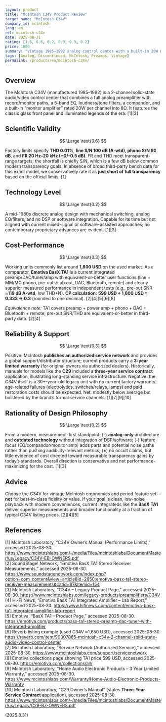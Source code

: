 ```yaml
---
layout: product
title: "McIntosh C34V Product Review"
target_name: "McIntosh C34V"
company_id: mcintosh
lang: en
ref: mcintosh-c34v
date: 2025-08-31
rating: [1.6, 0.6, 0.2, 0.3, 0.3, 0.2]
price: 1800
summary: "Vintage 1985–1992 analog control center with a built-in 20W monitor amplifier. Measurements sit just shy of full transparency; authorized service exists but ownership still entails age-related maintenance; value remains weak versus modern integrated alternatives."
tags: [Analog, Discontinued, McIntosh, Preamps, Vintage]
permalink: /products/en/mcintosh-c34v/
---
```

## Overview

The McIntosh C34V (manufactured 1985–1992) is a 2-channel solid-state audio/video control center that combines a full analog preamplifier with record/monitor paths, a 5-band EQ, loudness/tone filters, a compandor, and a built-in “monitor amplifier” rated 20W per channel into 8Ω. It features the classic glass front panel and illuminated legends of the era. [1][3]

## Scientific Validity

$$ \Large \text{0.6} $$

Factory limits specify **THD 0.01%**, **line S/N 100 dB (A-wtd)**, **phono S/N 90 dB**, and **FR 20 Hz–20 kHz (+0/-0.5 dB)**. FR and THD meet transparent-range targets; the shortfall is chiefly S/N, which is a few dB below common modern transparency goals. In absence of broad third-party bench data for this exact model, we conservatively rate it as **just short of full transparency** based on the official limits. [1]

## Technology Level

$$ \Large \text{0.2} $$

A mid-1980s discrete analog design with mechanical switching, analog EQ/filters, and no DSP or software integration. Capable for its time but not aligned with current mixed-signal or software-assisted approaches; no contemporary proprietary advances are evident. [1][3]

## Cost-Performance

$$ \Large \text{0.3} $$

Working units commonly list around **1,800 USD** on the used market. As a comparator, **Emotiva BasX TA1** is a current integrated preamp/DAC/tuner/amp with equivalent-or-better user functions (line + MM/MC phono, pre-outs/sub out, DAC, Bluetooth, remote) and clearly superior measured performance in independent tests (e.g., pre-out SNR ≈**119 dB A-wtd**, low THD+N). **CP calculation:** **599 USD ÷ 1,800 USD = 0.333 → 0.3** (rounded to one decimal). [2][4][5][6][8]

*Equivalence note:* TA1 covers preamp + power amp + phono + DAC + Bluetooth + remote; pre-out SNR/THD are equivalent-or-better in third-party data. [2][4]

## Reliability & Support

$$ \Large \text{0.3} $$

Positive: McIntosh **publishes an authorized service network** and provides a global support/distributor structure; current products carry a **3-year limited warranty** (for original owners via authorized dealers). Historically, manuals for models like the **C29** included a **three-year service contract** application, illustrating long-standing service infrastructure. Negative: the C34V itself is a 30+-year-old legacy unit with no current factory warranty; age-related failures (electrolytics, switches/relays, lamps) and paid restoration costs should be expected. Net: modestly below average but bolstered by the brand’s formal service channels. [1][7][9][10]

## Rationality of Design Philosophy

$$ \Large \text{0.2} $$

From a modern, measurement-first standpoint: (-) **analog-only** architecture and **outdated technology** without integration of DSP/software; (-) feature focus (EQ/compandor/monitor amp) adds parts and potential noise paths rather than pushing audibility-relevant metrics; (±) no occult claims, but little evidence of cost directed toward measurable transparency gains by today’s standards. Overall direction is conservative and not performance-maximizing for the cost. [1][3]

## Advice

Choose the C34V for vintage McIntosh ergonomics and period feature set—**not** for best-in-class fidelity or value. If your goal is clean, low-noise playback with modern conveniences, current integrateds like the **BasX TA1** deliver superior measurements and broader functionality at a fraction of typical C34V listing prices. [2][4][5]

## References

[1] McIntosh Laboratory, “C34V Owner’s Manual (Performance Limits),” accessed 2025-08-30. https://www.mcintoshlabs.com/-/media/Files/mcintoshlabs/DocumentMaster/us/Legacy/C34V-EB-OWNERS.pdf  
[2] SoundStage! Network, “Emotiva BasX TA1 Stereo Receiver Measurements,” accessed 2025-08-30. https://www.soundstagenetwork.com/index.php?option=com_content&view=article&id=2650:emotiva-basx-ta1-stereo-receiver-measurements&catid=97&Itemid=154  
[3] McIntosh Laboratory, “C34V – Legacy Product Page,” accessed 2025-08-30. https://www.mcintoshlabs.com/legacy-products/preamplifiers/C34V  
[4] Hi-Fi News, “Emotiva BasX TA1 Integrated Amplifier – Lab Report,” accessed 2025-08-30. https://www.hifinews.com/content/emotiva-basx-ta1-integrated-amplifier-lab-report  
[5] Emotiva, “BasX TA1 – Product Page,” accessed 2025-08-30. https://emotiva.com/products/basx-ta1-stereo-preamp-dac-tuner-with-integrated-amplifier  
[6] Reverb listing example (used C34V ≈1,650 USD), accessed 2025-08-30. https://reverb.com/item/90307865-mcintosh-c34v-2-channel-solid-state-audio-video-control-center  
[7] McIntosh Laboratory, “Service Network (Authorized Service),” accessed 2025-08-30. https://www.mcintoshlabs.com/support/servicenetwork  
[8] Emotiva collections page showing TA1 price 599 USD, accessed 2025-08-30. https://emotiva.com/collections/all/  
[9] McIntosh Laboratory, “Home Audio Electronic Products – 3 Year Limited Warranty,” accessed 2025-08-30. https://www.mcintoshlabs.com/Warranty/Home-Audio-Electronic-Products-Warranty  
[10] McIntosh Laboratory, “C29 Owner’s Manual” (states **Three-Year Service Contract** application), accessed 2025-08-30. https://www.mcintoshlabs.com/-/media/Files/mcintoshlabs/DocumentMaster/us/Legacy/C29-BZ-OWNERS.pdf

(2025.8.31)

